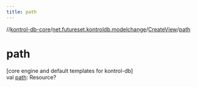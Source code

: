 ```yaml
---
title: path
---
```

//[kontrol-db-core](../../../index.html)/[net.futureset.kontroldb.modelchange](../index.html)/[CreateView](index.html)/[path](path.html)



# path



[core engine and default templates for kontrol-db]\
val [path](path.html): Resource?




